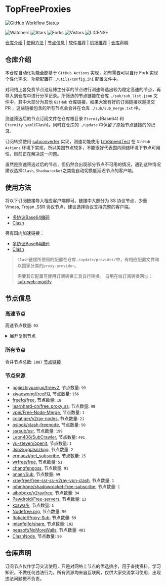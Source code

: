 # TopFreeProxies
[![GitHub Workflow Status](https://github.com/youkai0100/youkai/actions/workflows/get-proxies.yml/badge.svg)](https://github.com/youkai0100/youkai/actions/workflows/get-proxies.yml) 

![Watchers](https://img.shields.io/github/watchers/youkai0100/youkai) ![Stars](https://img.shields.io/github/stars/youkai0100/youkai) ![Forks](https://img.shields.io/github/forks/youkai0100/youkai) ![Vistors](https://visitor-badge.laobi.icu/badge?page_id=youkai0100.youkai) ![LICENSE](https://img.shields.io/badge/license-CC%20BY--SA%204.0-green.svg)

[仓库介绍](https://github.com/youkai0100/youkai#仓库介绍) | [使用方法](https://github.com/youkai0100/youkai#使用方法) | [节点信息](https://github.com/youkai0100/youkai#节点信息) | [软件推荐](https://github.com/youkai0100/youkai#客户端选择) | [机场推荐](https://github.com/youkai0100/youkai#机场推荐) | [仓库声明](https://github.com/youkai0100/youkai#仓库声明)

## 仓库介绍
本仓库自动化功能全部基于 `GitHub Actions` 实现，如有需要可以自行 Fork 实现个性化需求，功能配置在 `./utils/config.ini` 配置文件中。

对网络上各免费节点池及博主分享的节点进行测速筛选出较为稳定高速的节点，再导入到仓库中进行分享记录。所筛选的节点链接在仓库 `./sub/sub_list.json` 文件中，其中大部分为其他 `GitHub` 仓库链接，如果大家有好的订阅链接欢迎提交 PR ，这些链接包含的所有节点会合并在仓库 `./sub/sub_merge.txt` 中。

测速筛选后的节点订阅文件在仓库根目录 `Eterniy`(Base64) 和 `Eternity.yaml`(Clash)。同时在仓库的 `./update` 中保留了原始节点链接的的记录。

订阅转换使用 [subconverter](https://github.com/tindy2013/subconverter) 实现，测速功能使用 [LiteSpeedTest](https://github.com/xxf098/LiteSpeedTest) 在 `GitHub Actions` 环境下实现，所以美国节点较多，不能很好代表国内网络环境下节点可用性，目前正在解决这一问题。

虽然是测速筛选过后的节点，但仍然会出现部分节点不可用的情况，遇到这种情况建议选择`Clash`, `Shadowrocket`之类能自动切换低延迟节点的客户端。

## 使用方法
将以下订阅链接导入相应客户端即可。链接中大部分为 SS 协议节点，少量 Vmess, Trojan ,SSR 协议节点，建议选择协议支持完整的客户端。

- [多协议Base64编码](https://raw.githubusercontent.com/youkai0100/youkai/master/Eternity)
- [Clash](https://raw.githubusercontent.com/youkai0100/youkai/master/Eternity.yaml)

另有国内加速链接：

- [多协议Base64编码](https://fastly.jsdelivr.net/gh/youkai0100/youkai@master/Eternity)
- [Clash](https://fastly.jsdelivr.net/gh/youkai0100/youkai@master/Eternity.yaml)

>`Clash`链接所使用的配置在仓库`./update/provider/`中，有相应配置文件和以国家分类的`proxy-provider`。
>
>需要其它配置可使用订阅转换工具自行转换。
>自用在线订阅转换网址：[sub-web-modify](https://sub.v1.mk/)

## 节点信息
### 高速节点
高速节点数量: `93`
<details>
  <summary>展开复制节点</summary>

    vmess://eyJ2IjoiMiIsInBzIjoi8J+HrfCfh7Ag6aaZ5rivXzA4MDgwOTIiLCJhZGQiOiIxMDMuMTYwLjIwNC4xMTUiLCJwb3J0IjoiMjA4MiIsInR5cGUiOiJub25lIiwiaWQiOiIwYWZiOGIyYy0xNDlhLTQ5YTgtZTkwZi1kNzc4ODRhYzkyMmYiLCJhaWQiOiIwIiwibmV0Ijoid3MiLCJwYXRoIjoiL2JsdWUwMSIsImhvc3QiOiJlY2MudnRjc3MudG9wIiwidGxzIjoiIn0=
    vmess://eyJ2IjoiMiIsInBzIjoi8J+HrfCfh7Ag6aaZ5rivXzA4MDgxMjMiLCJhZGQiOiIxMDMuMTYwLjIwNC4xNTEiLCJwb3J0IjoiMjA4MiIsInR5cGUiOiJub25lIiwiaWQiOiIwYWZiOGIyYy0xNDlhLTQ5YTgtZTkwZi1kNzc4ODRhYzkyMmYiLCJhaWQiOiIwIiwibmV0Ijoid3MiLCJwYXRoIjoiL2JsdWUwMSIsImhvc3QiOiJlY2MudnRjc3MudG9wIiwidGxzIjoiIn0=
    ss://YWVzLTI1Ni1jZmI6YW1hem9uc2tyMDU@43.202.42.149:443#%F0%9F%87%B0%F0%9F%87%B7%201%2C18%7C_KR_%E9%9F%A9%E5%9B%BD%203
    ss://YWVzLTI1Ni1jZmI6YW1hem9uc2tyMDU@43.201.7.243:443#%F0%9F%87%B0%F0%9F%87%B7%201%7C_KR_%E9%9F%A9%E5%9B%BD%202
    vmess://eyJ2IjoiMiIsInBzIjoi8J+HuPCfh6wg5paw5Yqg5Z2hXzA4MDgwMDIiLCJhZGQiOiIxNjguMTM4LjE4MC4yMjkiLCJwb3J0IjoiODAiLCJ0eXBlIjoibm9uZSIsImlkIjoiZTNhMzc5MDktNDg3Yy00NzQ4LThiYTQtOTQ1MjkwMjY3MDE4IiwiYWlkIjoiMCIsIm5ldCI6IndzIiwicGF0aCI6ImUzYTM3OTA5IiwiaG9zdCI6ImRkMi4xODA4LmNmIiwidGxzIjoiIn0=
    vmess://eyJ2IjoiMiIsInBzIjoi8J+HuPCfh6wg5paw5Yqg5Z2hXzA4MDgwMDMiLCJhZGQiOiIxNzguMTI4LjIxNi4xODEiLCJwb3J0IjoiODAiLCJ0eXBlIjoibm9uZSIsImlkIjoiZTNhMzc5MDktNDg3Yy00NzQ4LThiYTQtOTQ1MjkwMjY3MDE4IiwiYWlkIjoiMCIsIm5ldCI6IndzIiwicGF0aCI6ImUzYTM3OTA5IiwiaG9zdCI6ImRkMi4xODA4LmNmIiwidGxzIjoiIn0=
    ss://YWVzLTI1Ni1jZmI6YW1hem9uc2tyMDU@54.255.112.174:443#%F0%9F%87%B8%F0%9F%87%AC%201%2C18%7C_SG_%E6%96%B0%E5%8A%A0%E5%9D%A1%203
    vmess://eyJ2IjoiMiIsInBzIjoi8J+HrfCfh7Ag6aaZ5rivXzA4MDgwNzYiLCJhZGQiOiIxMDMuMTYwLjIwNC4yMDciLCJwb3J0IjoiMjA4MiIsInR5cGUiOiJub25lIiwiaWQiOiIwYWZiOGIyYy0xNDlhLTQ5YTgtZTkwZi1kNzc4ODRhYzkyMmYiLCJhaWQiOiIwIiwibmV0Ijoid3MiLCJwYXRoIjoiL2JsdWUwMSIsImhvc3QiOiJlY2MudnRjc3MudG9wIiwidGxzIjoiIn0=
    vmess://eyJ2IjoiMiIsInBzIjoi8J+HrfCfh7Ag6aaZ5rivXzA4MDgwNzkiLCJhZGQiOiIxMDMuMTYwLjIwNC45MSIsInBvcnQiOiIyMDgyIiwidHlwZSI6Im5vbmUiLCJpZCI6IjBhZmI4YjJjLTE0OWEtNDlhOC1lOTBmLWQ3Nzg4NGFjOTIyZiIsImFpZCI6IjAiLCJuZXQiOiJ3cyIsInBhdGgiOiIvYmx1ZTAxIiwiaG9zdCI6ImVjYy52dGNzcy50b3AiLCJ0bHMiOiIifQ==
    ss://YWVzLTI1Ni1jZmI6cXdlclJFV1FAQA@221.150.109.7:2003#%F0%9F%87%B0%F0%9F%87%B7%201%7C_KR_%E9%9F%A9%E5%9B%BD
    vmess://eyJ2IjoiMiIsInBzIjoi8J+HrfCfh7Ag6aaZ5rivXzA4MDgwNzgiLCJhZGQiOiIxMDMuMTYwLjIwNC4xOTQiLCJwb3J0IjoiMjA4MiIsInR5cGUiOiJub25lIiwiaWQiOiIwYWZiOGIyYy0xNDlhLTQ5YTgtZTkwZi1kNzc4ODRhYzkyMmYiLCJhaWQiOiIwIiwibmV0Ijoid3MiLCJwYXRoIjoiL2JsdWUwMSIsImhvc3QiOiJlY2MudnRjc3MudG9wIiwidGxzIjoiIn0=
    vmess://eyJ2IjoiMiIsInBzIjoi8J+HrfCfh7Ag6aaZ5rivXzA4MDgxMTUiLCJhZGQiOiIxMDMuMTYwLjIwNC44NyIsInBvcnQiOiIyMDgyIiwidHlwZSI6Im5vbmUiLCJpZCI6IjBhZmI4YjJjLTE0OWEtNDlhOC1lOTBmLWQ3Nzg4NGFjOTIyZiIsImFpZCI6IjAiLCJuZXQiOiJ3cyIsInBhdGgiOiIvYmx1ZTAxIiwiaG9zdCI6ImVjYy52dGNzcy50b3AiLCJ0bHMiOiIifQ==
    vmess://eyJ2IjoiMiIsInBzIjoi8J+HuPCfh6wg5paw5Yqg5Z2hXzA4MDgwMTMiLCJhZGQiOiIxNDMuMTk4LjIyMy4zMCIsInBvcnQiOiI4MCIsInR5cGUiOiJub25lIiwiaWQiOiJlM2EzNzkwOS00ODdjLTQ3NDgtOGJhNC05NDUyOTAyNjcwMTgiLCJhaWQiOiIwIiwibmV0Ijoid3MiLCJwYXRoIjoiZTNhMzc5MDkiLCJob3N0IjoiZGQyLjE4MDguY2YiLCJ0bHMiOiIifQ==
    vmess://eyJ2IjoiMiIsInBzIjoi8J+HrfCfh7Ag6aaZ5rivXzA4MDgwODEiLCJhZGQiOiIxMDMuMTYwLjIwNC4xODciLCJwb3J0IjoiMjA4MiIsInR5cGUiOiJub25lIiwiaWQiOiIwYWZiOGIyYy0xNDlhLTQ5YTgtZTkwZi1kNzc4ODRhYzkyMmYiLCJhaWQiOiIwIiwibmV0Ijoid3MiLCJwYXRoIjoiL2JsdWUwMSIsImhvc3QiOiJlY2MudnRjc3MudG9wIiwidGxzIjoiIn0=
    vmess://eyJ2IjoiMiIsInBzIjoi8J+HrfCfh7Ag6aaZ5rivXzA4MDgxMTEiLCJhZGQiOiIxMDMuMTYwLjIwNC4xMjMiLCJwb3J0IjoiMjA4MiIsInR5cGUiOiJub25lIiwiaWQiOiIwYWZiOGIyYy0xNDlhLTQ5YTgtZTkwZi1kNzc4ODRhYzkyMmYiLCJhaWQiOiIwIiwibmV0Ijoid3MiLCJwYXRoIjoiL2JsdWUwMSIsImhvc3QiOiJlY2MudnRjc3MudG9wIiwidGxzIjoiIn0=
    vmess://eyJ2IjoiMiIsInBzIjoi8J+HrfCfh7Ag6aaZ5rivXzA4MDgwODAiLCJhZGQiOiIxMDMuMTYwLjIwNC41NiIsInBvcnQiOiIyMDgyIiwidHlwZSI6Im5vbmUiLCJpZCI6IjBhZmI4YjJjLTE0OWEtNDlhOC1lOTBmLWQ3Nzg4NGFjOTIyZiIsImFpZCI6IjAiLCJuZXQiOiJ3cyIsInBhdGgiOiIvYmx1ZTAxIiwiaG9zdCI6ImVjYy52dGNzcy50b3AiLCJ0bHMiOiIifQ==
    vmess://eyJ2IjoiMiIsInBzIjoi8J+HrfCfh7Ag6aaZ5rivXzA4MDgwODgiLCJhZGQiOiIxMDMuMTYwLjIwNC4xODEiLCJwb3J0IjoiMjA4MiIsInR5cGUiOiJub25lIiwiaWQiOiIwYWZiOGIyYy0xNDlhLTQ5YTgtZTkwZi1kNzc4ODRhYzkyMmYiLCJhaWQiOiIwIiwibmV0Ijoid3MiLCJwYXRoIjoiL2JsdWUwMSIsImhvc3QiOiJlY2MudnRjc3MudG9wIiwidGxzIjoiIn0=
    vmess://eyJ2IjoiMiIsInBzIjoi8J+HrfCfh7Ag6aaZ5rivXzA4MDgxMTkiLCJhZGQiOiIxMDMuMTYwLjIwNC4yNDMiLCJwb3J0IjoiMjA4MiIsInR5cGUiOiJub25lIiwiaWQiOiIwYWZiOGIyYy0xNDlhLTQ5YTgtZTkwZi1kNzc4ODRhYzkyMmYiLCJhaWQiOiIwIiwibmV0Ijoid3MiLCJwYXRoIjoiL2JsdWUwMSIsImhvc3QiOiJlY2MudnRjc3MudG9wIiwidGxzIjoiIn0=
    vmess://eyJ2IjoiMiIsInBzIjoi8J+HrfCfh7Ag6aaZ5rivXzA4MDgxMTAiLCJhZGQiOiIxMDMuMTYwLjIwNC4xMTMiLCJwb3J0IjoiMjA4MiIsInR5cGUiOiJub25lIiwiaWQiOiIwYWZiOGIyYy0xNDlhLTQ5YTgtZTkwZi1kNzc4ODRhYzkyMmYiLCJhaWQiOiIwIiwibmV0Ijoid3MiLCJwYXRoIjoiL2JsdWUwMSIsImhvc3QiOiJlY2MudnRjc3MudG9wIiwidGxzIjoiIn0=
    vmess://eyJ2IjoiMiIsInBzIjoi8J+HrfCfh7Ag6aaZ5rivXzA4MDgxMTYiLCJhZGQiOiIxMDMuMTYwLjIwNC43MCIsInBvcnQiOiIyMDgyIiwidHlwZSI6Im5vbmUiLCJpZCI6IjBhZmI4YjJjLTE0OWEtNDlhOC1lOTBmLWQ3Nzg4NGFjOTIyZiIsImFpZCI6IjAiLCJuZXQiOiJ3cyIsInBhdGgiOiIvYmx1ZTAxIiwiaG9zdCI6ImVjYy52dGNzcy50b3AiLCJ0bHMiOiIifQ==
    vmess://eyJ2IjoiMiIsInBzIjoi8J+HrfCfh7Ag6aaZ5rivXzA4MDgxMTIiLCJhZGQiOiIxMDMuMTYwLjIwNC43IiwicG9ydCI6IjIwODIiLCJ0eXBlIjoibm9uZSIsImlkIjoiMGFmYjhiMmMtMTQ5YS00OWE4LWU5MGYtZDc3ODg0YWM5MjJmIiwiYWlkIjoiMCIsIm5ldCI6IndzIiwicGF0aCI6Ii9ibHVlMDEiLCJob3N0IjoiZWNjLnZ0Y3NzLnRvcCIsInRscyI6IiJ9
    ss://YWVzLTI1Ni1jZmI6cXdlclJFV1FAQA@221.168.44.84:53333#%F0%9F%87%B0%F0%9F%87%B7%2018%7C%F0%9F%87%B0%F0%9F%87%B7%20%E9%9F%A9%E5%9B%BD1%7C%40ripaojiedian
    ss://YWVzLTI1Ni1jZmI6YW1hem9uc2tyMDU@43.200.6.21:443#%F0%9F%87%B0%F0%9F%87%B7%20_KR_%E9%9F%A9%E5%9B%BD%205
    vmess://eyJ2IjoiMiIsInBzIjoi8J+HuPCfh6wgX1NHX+aWsOWKoOWdoV81QDM3IiwiYWRkIjoiMjcuMTI0LjQ3LjY0IiwicG9ydCI6IjUwMDAyIiwidHlwZSI6Im5vbmUiLCJpZCI6IjQxODA0OGFmLWEyOTMtNGI5OS05YjBjLTk4Y2EzNTgwZGQyNCIsImFpZCI6IjY0IiwibmV0IjoidGNwIiwicGF0aCI6Ii9ibHVlMDEiLCJob3N0IjoiZWNjLnZ0Y3NzLnRvcCIsInRscyI6IiJ9
    vmess://eyJ2IjoiMiIsInBzIjoi8J+HrfCfh7Ag6aaZ5rivXzA4MDgxMTciLCJhZGQiOiIxMDMuMTYwLjIwNC4yNDYiLCJwb3J0IjoiMjA4MiIsInR5cGUiOiJub25lIiwiaWQiOiIwYWZiOGIyYy0xNDlhLTQ5YTgtZTkwZi1kNzc4ODRhYzkyMmYiLCJhaWQiOiIwIiwibmV0Ijoid3MiLCJwYXRoIjoiL2JsdWUwMSIsImhvc3QiOiJlY2MudnRjc3MudG9wIiwidGxzIjoiIn0=
    ssr://MTUwLjEwNy40Ni4yMTo4MDgzOm9yaWdpbjphZXMtMjU2LWNmYjp0bHMxLjJfdGlja2V0X2F1dGg6YVVaeGJucFRjMk5PLz9ncm91cD1VMU5TVUhKdmRtbGtaWEkmcmVtYXJrcz04Si1IcmZDZmg3QWdTRXNnTlRZZzRvYVNJSFJuUUc1cFkyVjJjRzR4TWpNJm9iZnNwYXJhbT1ZMnh2ZFdSbWNtOXVkQzV1WlhRJnByb3RvcGFyYW09
    ss://YWVzLTI1Ni1jZmI6YW1hem9uc2tyMDU@54.254.129.246:443#%F0%9F%87%B8%F0%9F%87%AC%20_SG_%E6%96%B0%E5%8A%A0%E5%9D%A1%203
    vmess://eyJ2IjoiMiIsInBzIjoi8J+HuPCfh6wg5paw5Yqg5Z2hXzA4MDgwMzYiLCJhZGQiOiIxMzguMi4xMDYuNzciLCJwb3J0IjoiODAiLCJ0eXBlIjoibm9uZSIsImlkIjoiZTNhMzc5MDktNDg3Yy00NzQ4LThiYTQtOTQ1MjkwMjY3MDE4IiwiYWlkIjoiMCIsIm5ldCI6IndzIiwicGF0aCI6ImUzYTM3OTA5IiwiaG9zdCI6ImRkMi4xODA4LmNmIiwidGxzIjoiIn0=
    vmess://eyJ2IjoiMiIsInBzIjoi8J+HqPCfh7MgX1RXX+WPsOa5viIsImFkZCI6InR3MS5raWRjYy54eXoiLCJwb3J0IjoiODQ0MyIsInR5cGUiOiJub25lIiwiaWQiOiJhODk3NGJlYy01MjZkLTRiNGUtYTQ2Zi1mMGQ2NjI2Y2E1NzYiLCJhaWQiOiIwIiwibmV0Ijoid3MiLCJwYXRoIjoiLyIsImhvc3QiOiJ0dzEua2lkY2MueHl6IiwidGxzIjoiIn0=
    vmess://eyJ2IjoiMiIsInBzIjoi8J+HuPCfh6wg5paw5Yqg5Z2hXzA4MDgwMTkiLCJhZGQiOiIxMjkuMTUwLjU3LjE1MyIsInBvcnQiOiI4MCIsInR5cGUiOiJub25lIiwiaWQiOiJlM2EzNzkwOS00ODdjLTQ3NDgtOGJhNC05NDUyOTAyNjcwMTgiLCJhaWQiOiIwIiwibmV0Ijoid3MiLCJwYXRoIjoiZTNhMzc5MDkiLCJob3N0IjoiZGQyLjE4MDguY2YiLCJ0bHMiOiIifQ==
    ss://Y2hhY2hhMjAtaWV0Zi1wb2x5MTMwNTpmNGVmNzU3YS0zZDBjLTQxMjYtYjQwOS03Njc1ZjdkYThhNmM@zf.678889.xyz:44011#%F0%9F%87%AF%F0%9F%87%B5%20Relay%20%F0%9F%87%AF%F0%9F%87%B5%20Japan%2018%20TG%40SSRSUB
    ss://YWVzLTEyOC1nY206NjY1MmE1MTctMzZkYS00ZGI0LTk2MDctMzI2YzJkYjlhYTcw@piniasg01.abbblog.xyz:37908#%F0%9F%87%B8%F0%9F%87%AC%20Relay%20%F0%9F%87%B8%F0%9F%87%AC%20Singapore%2001%20TG%40SSRSUB
    ss://YWVzLTEyOC1nY206YzE3YTEwMGMtYzgxNi00N2E5LTljYzYtYWIwNmFhY2MxMWI3@sg2.linghun3.xyz:40009#%F0%9F%87%B8%F0%9F%87%AC%20Relay%20%F0%9F%87%B8%F0%9F%87%AC%20Singapore%28ChatGPT%29%2019%20TG%40SSRSUB
    trojan://c39d5e05-3d06-317e-b5ca-e2f71b661570@azhj.xifasd.top:20767?allowInsecure=0&sni=ssl.ssl12.xyz#%F0%9F%87%A8%F0%9F%87%B3%20Relay%20%F0%9F%87%B9%F0%9F%87%BC%20Taiwan%28ChatGPT%29%2002%20TG%40SSRSUB
    trojan://bd1f1b56-631b-308e-9f48-ec4a1d97aeaf@gg.xn--gmqa02ag57d.com:36821?allowInsecure=0&sni=z262.hongkongnode.top#%F0%9F%87%A8%F0%9F%87%B3%20Relay%20%F0%9F%87%B9%F0%9F%87%BC%20Taiwan%28ChatGPT%29%2023%20TG%40SSRSUB
    trojan://2dbe179f-47b2-46e9-bf58-bd7f68c491a3@a006.zhuan99.men:10006?allowInsecure=0&sni=zhu.99ton.men#%F0%9F%87%A8%F0%9F%87%B3%20Relay%20%F0%9F%87%B9%F0%9F%87%BC%20Taiwan%28ChatGPT%29%2024%20TG%40SSRSUB
    trojan://6d9d7c53-3dcd-43bf-b60c-cac077817077@805tw.ljydw.top:443?allowInsecure=0&sni=805tw.ljydw.top#%F0%9F%87%A8%F0%9F%87%B3%20Taiwan%28ChatGPT%29%2009%20TG%40SSRSUB
    trojan://6d9d7c53-3dcd-43bf-b60c-cac077817077@0309tw.ljydw.top:443?allowInsecure=0&sni=0309tw.ljydw.top#%F0%9F%87%A8%F0%9F%87%B3%20Taiwan%28ChatGPT%29%2010%20TG%40SSRSUB
    trojan://6d9d7c53-3dcd-43bf-b60c-cac077817077@419tw.ljydw.top:443?allowInsecure=0&sni=419tw.ljydw.top#%F0%9F%87%A8%F0%9F%87%B3%20Taiwan%28ChatGPT%29%2022%20TG%40SSRSUB
    trojan://6d9d7c53-3dcd-43bf-b60c-cac077817077@625tw.ljydw.top:80?allowInsecure=0&sni=625tw.ljydw.top#%F0%9F%87%A8%F0%9F%87%B3%20Taiwan%28ChatGPT%29%2029%20TG%40SSRSUB
    trojan://a21e5380-7711-4c6d-af44-e6210e5436af@hk19.microsoftjs.top:443?allowInsecure=0#%F0%9F%87%AD%F0%9F%87%B0%20Hong%20Kong%2001%20TG%40SSRSUB
    trojan://be8b8f45-a290-4405-8699-ffeb07f3ee24@16.162.44.241:443?allowInsecure=0&sni=16-163-218-240.nhost.00cdn.com#%F0%9F%87%AD%F0%9F%87%B0%20Hong%20Kong%2005%20TG%40SSRSUB
    trojan://2dbe179f-47b2-46e9-bf58-bd7f68c491a3@a017.zhuan99.men:10017?allowInsecure=0&sni=zhu.99ton.men#%F0%9F%87%AD%F0%9F%87%B0%20Relay%20%F0%9F%87%AD%F0%9F%87%B0%20Hong%20Kong%2029%20TG%40SSRSUB
    trojan://2dbe179f-47b2-46e9-bf58-bd7f68c491a3@a001.zhuan99.men:10001?allowInsecure=0&sni=zhu.99ton.men#%F0%9F%87%AD%F0%9F%87%B0%20Relay%20%F0%9F%87%AD%F0%9F%87%B0%20Hong%20Kong%2032%20TG%40SSRSUB
    vmess://eyJ2IjoiMiIsInBzIjoi8J+HuvCfh7ggX1VTX+e+juWbvV8zIiwiYWRkIjoiY2xvdWRjb25lYmJiLmdvcmdvcmNoaWNrZW4ub25lIiwicG9ydCI6Ijg0NDMiLCJ0eXBlIjoibm9uZSIsImlkIjoiYWEwYzQ3NDQtOTU2OC00YmVlLWEwOGItNzM2NjhhOWIyYTQyIiwiYWlkIjoiMCIsIm5ldCI6IndzIiwicGF0aCI6Ii9jbG91ZGNvbmViYmIiLCJob3N0IjoiY2xvdWRjb25lYmJiLmdvcmdvcmNoaWNrZW4ub25lIiwidGxzIjoidGxzIn0=
    vmess://eyJ2IjoiMiIsInBzIjoi8J+HuvCfh7gg576O5Zu9XzA4MDgwODciLCJhZGQiOiI2NC4zMi4yMC45NyIsInBvcnQiOiI0MDAzOSIsInR5cGUiOiJub25lIiwiaWQiOiJjMWJhZDlhNi0xNDgyLTQ5NDEtYTBjNC1lODVmM2NiYmNiNWEiLCJhaWQiOiI2NCIsIm5ldCI6InRjcCIsInBhdGgiOiIvY2xvdWRjb25lYmJiIiwiaG9zdCI6ImNsb3VkY29uZWJiYi5nb3Jnb3JjaGlja2VuLm9uZSIsInRscyI6IiJ9
    vmess://eyJ2IjoiMiIsInBzIjoi8J+HqPCfh6Yg5Yqg5ou/5aSnXzA4MDgwMDUiLCJhZGQiOiIyMy4yNi4yMzkuMTYzIiwicG9ydCI6IjE4NDIwIiwidHlwZSI6Im5vbmUiLCJpZCI6IjY1NTc4YzA5LWYyM2UtNDljYy1hYmVlLTRhZDJhMTg1MGY5YSIsImFpZCI6IjAiLCJuZXQiOiJ3cyIsInBhdGgiOiIvIiwiaG9zdCI6IiIsInRscyI6IiJ9
    vmess://eyJ2IjoiMiIsInBzIjoi8J+HuvCfh7gg576O5Zu9XzA4MDg1MTkiLCJhZGQiOiIxMDQuMjQuMTQ5LjEwMSIsInBvcnQiOiIyMDgyIiwidHlwZSI6Im5vbmUiLCJpZCI6IjBhZmI4YjJjLTE0OWEtNDlhOC1lOTBmLWQ3Nzg4NGFjOTIyZiIsImFpZCI6IjAiLCJuZXQiOiJ3cyIsInBhdGgiOiIvYmx1ZTAxIiwiaG9zdCI6ImVjYy52dGNzcy50b3AiLCJ0bHMiOiIifQ==
    vmess://eyJ2IjoiMiIsInBzIjoi8J+HuvCfh7gg576O5Zu9XzA4MDg1MzAiLCJhZGQiOiIxMDQuMjUuMjM5LjEwMiIsInBvcnQiOiIyMDgyIiwidHlwZSI6Im5vbmUiLCJpZCI6IjBhZmI4YjJjLTE0OWEtNDlhOC1lOTBmLWQ3Nzg4NGFjOTIyZiIsImFpZCI6IjAiLCJuZXQiOiJ3cyIsInBhdGgiOiIvYmx1ZTAxIiwiaG9zdCI6ImVjYy52dGNzcy50b3AiLCJ0bHMiOiIifQ==
    vmess://eyJ2IjoiMiIsInBzIjoi8J+HuvCfh7gg576O5Zu9XzA4MDg1MzEiLCJhZGQiOiIxMDQuMjQuNi4xMjciLCJwb3J0IjoiMjA4MiIsInR5cGUiOiJub25lIiwiaWQiOiIwYWZiOGIyYy0xNDlhLTQ5YTgtZTkwZi1kNzc4ODRhYzkyMmYiLCJhaWQiOiIwIiwibmV0Ijoid3MiLCJwYXRoIjoiL2JsdWUwMSIsImhvc3QiOiJlY2MudnRjc3MudG9wIiwidGxzIjoiIn0=
    vmess://eyJ2IjoiMiIsInBzIjoi8J+HqPCfh6Yg5Yqg5ou/5aSnXzA4MDgwMDIiLCJhZGQiOiJkb25ndGFpd2FuZzMuY29tIiwicG9ydCI6IjQ0MyIsInR5cGUiOiJub25lIiwiaWQiOiI2ZGVkZGI3Zi1lNTU3LTQyZGItYmZhMC1jZjQwYjM2YjI3ZTIiLCJhaWQiOiIwIiwibmV0Ijoid3MiLCJwYXRoIjoiL2Rvbmd0YWl3YW5nLmNvbSIsImhvc3QiOiJkLmZyZWVoMS54eXoiLCJ0bHMiOiJ0bHMifQ==
    vmess://eyJ2IjoiMiIsInBzIjoi8J+HuvCfh7gg576O5Zu9IDA5IiwiYWRkIjoiZG9uZ3RhaXdhbmczLmNvbSIsInBvcnQiOiI0NDMiLCJ0eXBlIjoibm9uZSIsImlkIjoiNmRlZGRiN2YtZTU1Ny00MmRiLWJmYTAtY2Y0MGIzNmIyN2UyIiwiYWlkIjoiMCIsIm5ldCI6IndzIiwicGF0aCI6Ii9kb25ndGFpd2FuZy5jb20iLCJob3N0IjoiZC5mcmVlaDEueHl6IiwidGxzIjoidGxzIn0=
    vmess://eyJ2IjoiMiIsInBzIjoi8J+HuvCfh7ggMTEsMTIsMTMsMTZ8576O5Zu9Q2xvdWRGbGFyZeWFrOWPuENETuiKgueCuShzaG9waWZ5KSAxLi4uIiwiYWRkIjoiZG9uZ3RhaXdhbmcyLmNvbSIsInBvcnQiOiI0NDMiLCJ0eXBlIjoibm9uZSIsImlkIjoiMjVhOWYzYjktMWU2ZC00MGJkLTk2OGItZTA4MThjMWIxOTZmIiwiYWlkIjoiMCIsIm5ldCI6IndzIiwicGF0aCI6Ii9kb25ndGFpd2FuZy5jb20iLCJob3N0IjoiMi5mcmVlazEueHl6IiwidGxzIjoidGxzIn0=
    vmess://eyJ2IjoiMiIsInBzIjoi8J+HuvCfh7gg576O5Zu9Q2xvdWRGbGFyZeWFrOWPuENETuiKgueCuSA4IiwiYWRkIjoibnMxLnYyLXZpcC5mdW4iLCJwb3J0IjoiODg4MCIsInR5cGUiOiJub25lIiwiaWQiOiI2MTdjOWJjNC00MTE2LTQxYzYtOTllMC1hY2U0OWEzOGZjZGIiLCJhaWQiOiIwIiwibmV0Ijoid3MiLCJwYXRoIjoiL0pudjhWaVpPVVZnaWpqT2gwcDV1R2pIblhJaVkiLCJob3N0IjoiZnI3LnRlaG1lMTAwLmZ1biIsInRscyI6IiJ9
    vmess://eyJ2IjoiMiIsInBzIjoi8J+HuvCfh7ggX1VTX+e+juWbvS0+8J+Hq/Cfh7dfRlJf5rOV5Zu9IDciLCJhZGQiOiJuczEudjItdmlwLmZ1biIsInBvcnQiOiI4ODgwIiwidHlwZSI6Im5vbmUiLCJpZCI6IjYxN2M5YmM0LTQxMTYtNDFjNi05OWUwLWFjZTQ5YTM4ZmNkYiIsImFpZCI6IjAiLCJuZXQiOiJ3cyIsInBhdGgiOiIvSm52OFZpWk9VVmdpampPaDBwNXVHakhuWElpWSIsImhvc3QiOiJmcjcudGVobWUxMDAuZnVuIiwidGxzIjoiIn0=
    vmess://eyJ2IjoiMiIsInBzIjoi8J+HuvCfh7gg576O5Zu9XzA4MDgwNjgiLCJhZGQiOiJ1czQ3LmVuY3J5cHRlZC5teS5pZCIsInBvcnQiOiI4MCIsInR5cGUiOiJub25lIiwiaWQiOiI0YmY5YjdlMC04NWQxLTRhNTktOWEyOS1lNjYxOWRjZDdjNTAiLCJhaWQiOiIwIiwibmV0Ijoid3MiLCJwYXRoIjoiL3BTQVh4RDhJYjdGWmxvcVVNRyIsImhvc3QiOiJ1czQ3LmVuY3J5cHRlZC5teS5pZCIsInRscyI6IiJ9
    vmess://eyJ2IjoiMiIsInBzIjoi8J+HuvCfh7ggZ2l0aHViLmNvbS9mcmVlZnEgLSDnvo7lm71DbG91ZEZsYXJl6IqC54K5IDUiLCJhZGQiOiJjZnlkLnN0YXJzZWEudmlwIiwicG9ydCI6IjQ0MyIsInR5cGUiOiJub25lIiwiaWQiOiIzMjM4MTUxYS1mNjM0LTRkY2ItYmU4NC03ZmMwOTZlMzY3NGEiLCJhaWQiOiIwIiwibmV0Ijoid3MiLCJwYXRoIjoiLyIsImhvc3QiOiJkYWxsYXMuc3RhcnNlYS52aXAiLCJ0bHMiOiJ0bHMifQ==
    vmess://eyJ2IjoiMiIsInBzIjoi8J+HuvCfh7gg576O5Zu9XzA4MDg0MjIiLCJhZGQiOiI0Ny44OC4xMDQuMTg2IiwicG9ydCI6IjgwIiwidHlwZSI6Im5vbmUiLCJpZCI6ImU5ZGM1NDY2LTM3NjgtNGQ0NS04ZmQwLWYxMTgxMTM5YmI0ZSIsImFpZCI6IjAiLCJuZXQiOiJ3cyIsInBhdGgiOiIvNERKSVA1OEpGNkpUcTRISUcweXIiLCJob3N0IjoiIiwidGxzIjoiIn0=
    vmess://eyJ2IjoiMiIsInBzIjoi8J+HuvCfh7ggMCwxMSwxMSwxMiwxMywxNiwyM3zwn4e68J+HuCBfVVNf576O5Zu9LT7wn4er8J+Ht19GUl/ms5Xlm70iLCJhZGQiOiJuczEudjItdmlwLmZ1biIsInBvcnQiOiI4ODgwIiwidHlwZSI6Im5vbmUiLCJpZCI6IjYxN2M5YmM0LTQxMTYtNDFjNi05OWUwLWFjZTQ5YTM4ZmNkYiIsImFpZCI6IjAiLCJuZXQiOiJ3cyIsInBhdGgiOiIvSm52OFZpWk9VVmdpampPaDBwNXVHakhuWElpWSIsImhvc3QiOiJmcjcudGVobWUxMDAuZnVuIiwidGxzIjoiIn0=
    vmess://eyJ2IjoiMiIsInBzIjoi8J+HuvCfh7gg576O5Zu9XzA4MDgxNzMiLCJhZGQiOiIxNTQuOS4yMzQuMTYiLCJwb3J0IjoiNTg2NzMiLCJ0eXBlIjoibm9uZSIsImlkIjoiYmVhNGRhOTQtODFiNi00NGYzLWVhZGItYTMyN2JlMWE0OTFlIiwiYWlkIjoiMCIsIm5ldCI6InRjcCIsInBhdGgiOiIvSm52OFZpWk9VVmdpampPaDBwNXVHakhuWElpWSIsImhvc3QiOiJmcjcudGVobWUxMDAuZnVuIiwidGxzIjoiIn0=
    vmess://eyJ2IjoiMiIsInBzIjoi8J+HuvCfh7gg576O5Zu9XzA4MDg0MzQiLCJhZGQiOiJ1czQ1LmVuY3J5cHRlZC5teS5pZCIsInBvcnQiOiI4MCIsInR5cGUiOiJub25lIiwiaWQiOiJhYWI2ZDE5Mi0wMGRjLTQyODQtYmVkYS1iYzQ0YmM2NTc1OGMiLCJhaWQiOiIwIiwibmV0Ijoid3MiLCJwYXRoIjoiL3RHNXZjczE3d0dnVGZmIiwiaG9zdCI6InVzNDUuZW5jcnlwdGVkLm15LmlkIiwidGxzIjoiIn0=
    vmess://eyJ2IjoiMiIsInBzIjoi8J+HuvCfh7gg576O5Zu9XzA4MDg0MzkiLCJhZGQiOiJ1czUyLmVuY3J5cHRlZC5teS5pZCIsInBvcnQiOiI4MCIsInR5cGUiOiJub25lIiwiaWQiOiJjNzc4ZmM4ZC1jZTJmLTRjZDMtYTk0OS0xYjk5MDkxYzQxZGEiLCJhaWQiOiIwIiwibmV0Ijoid3MiLCJwYXRoIjoiL09GZ2xiY1dROFAzZEpVQTd5ZiIsImhvc3QiOiJ1czUyLmVuY3J5cHRlZC5teS5pZCIsInRscyI6IiJ9
    vmess://eyJ2IjoiMiIsInBzIjoi8J+HuvCfh7gg576O5Zu9XzA4MDg0NTgiLCJhZGQiOiJ1czUzLmVuY3J5cHRlZC5teS5pZCIsInBvcnQiOiI4MCIsInR5cGUiOiJub25lIiwiaWQiOiIyMDNiMmFiMi00OTk0LTQxOTMtODE5My02NjMxYTU3NWVkYjAiLCJhaWQiOiIwIiwibmV0Ijoid3MiLCJwYXRoIjoiL0dTb1RsOVpvWUc1VjJSMGs0dFVUR0k4ayIsImhvc3QiOiJ1czUzLmVuY3J5cHRlZC5teS5pZCIsInRscyI6IiJ9
    vmess://eyJ2IjoiMiIsInBzIjoi8J+HuvCfh7gg576O5Zu9XzA4MDg0NTYiLCJhZGQiOiJ1czU0LmVuY3J5cHRlZC5teS5pZCIsInBvcnQiOiI4MCIsInR5cGUiOiJub25lIiwiaWQiOiJmMzQ2NDY0Mi1mMTEzLTQ1NzUtYWEzMy1mNjhhZWY1NmI1YzAiLCJhaWQiOiIwIiwibmV0Ijoid3MiLCJwYXRoIjoiL21lUEdYVzZTRlpadzJReUFxYVlLIiwiaG9zdCI6InVzNTQuZW5jcnlwdGVkLm15LmlkIiwidGxzIjoiIn0=
    vmess://eyJ2IjoiMiIsInBzIjoi8J+HuvCfh7gg576O5Zu9XzA4MDg0NjAiLCJhZGQiOiJ1czQ4LmVuY3J5cHRlZC5teS5pZCIsInBvcnQiOiI4MCIsInR5cGUiOiJub25lIiwiaWQiOiI4MmY1ODM5Ny00ODBlLTQ5NzUtYjNlYy1mZWE5MDRkYzU5MTIiLCJhaWQiOiIwIiwibmV0Ijoid3MiLCJwYXRoIjoiL08wZW1mZTBwQmZZb3ZwejU1MjZyaHEiLCJob3N0IjoidXM0OC5lbmNyeXB0ZWQubXkuaWQiLCJ0bHMiOiIifQ==
    vmess://eyJ2IjoiMiIsInBzIjoi8J+HuvCfh7ggZ2l0aHViLmNvbS9mcmVlZnEgLSDnvo7lm71DbG91ZEZsYXJl6IqC54K5IDEwIiwiYWRkIjoiaXAuc2FpbnRpbmsuZXUub3JnIiwicG9ydCI6IjQ0MyIsInR5cGUiOiJub25lIiwiaWQiOiJkNGI2ZjQ4Zi03NDc0LTQ0ZGMtOTQ5Mi04ZmEzZjYzZGI4ODciLCJhaWQiOiIwIiwibmV0Ijoid3MiLCJwYXRoIjoicm8yLnYycmF5c2Vydi5jb20vdm1lc3MiLCJob3N0IjoiNC5zYWludGluay5ldS5vcmciLCJ0bHMiOiJ0bHMifQ==
    vmess://eyJ2IjoiMiIsInBzIjoi8J+HuvCfh7gg576O5Zu9XzA4MDg0NTkiLCJhZGQiOiJ1czU1LmVuY3J5cHRlZC5teS5pZCIsInBvcnQiOiI4MCIsInR5cGUiOiJub25lIiwiaWQiOiIwZGNlOGI3ZS00MTg5LTQyN2ItOTViNy05M2ZjNTVkMjUxMTUiLCJhaWQiOiIwIiwibmV0Ijoid3MiLCJwYXRoIjoiL1B4Y1lsRElIdHYzR3RzQmZobTFBYWF5SVYiLCJob3N0IjoidXM1NS5lbmNyeXB0ZWQubXkuaWQiLCJ0bHMiOiIifQ==
    vmess://eyJ2IjoiMiIsInBzIjoi8J+HuvCfh7gg576O5Zu9XzA4MDg0MjciLCJhZGQiOiI0Ny44OC44OS4xMDYiLCJwb3J0IjoiODAiLCJ0eXBlIjoibm9uZSIsImlkIjoiODZmOGYyNWQtOWQyNi00MWE2LWE3NWItZTBlZjk5MmNjNzRhIiwiYWlkIjoiMCIsIm5ldCI6IndzIiwicGF0aCI6Ii9yeHJzT1VtTmJ1VEpDazRpekZFSFdyYjlxbSIsImhvc3QiOiIiLCJ0bHMiOiIifQ==
    vmess://eyJ2IjoiMiIsInBzIjoiUmVsYXlfIHwyNy40ME1iIiwiYWRkIjoiNjQuMzIuMjQuMjExIiwicG9ydCI6IjQ4NjU5IiwidHlwZSI6Im5vbmUiLCJpZCI6ImNmZjlkODYwLTczMzAtNGVlMS1iMDcyLTcxNDJkZGYxNTcxZCIsImFpZCI6IjY0IiwibmV0IjoidGNwIiwicGF0aCI6Ii9yeHJzT1VtTmJ1VEpDazRpekZFSFdyYjlxbSIsImhvc3QiOiIiLCJ0bHMiOiIifQ==
    vmess://eyJ2IjoiMiIsInBzIjoi8J+HqPCfh7Mg5Lit5Zu9XzA4MDgxMDMiLCJhZGQiOiIxMDMuMTg0LjQ1LjIzMiIsInBvcnQiOiIyMDgyIiwidHlwZSI6Im5vbmUiLCJpZCI6IjBhZmI4YjJjLTE0OWEtNDlhOC1lOTBmLWQ3Nzg4NGFjOTIyZiIsImFpZCI6IjAiLCJuZXQiOiJ3cyIsInBhdGgiOiIvYmx1ZTAxIiwiaG9zdCI6ImVjYy52dGNzcy50b3AiLCJ0bHMiOiIifQ==
    vmess://eyJ2IjoiMiIsInBzIjoi5pyq55+lXzA4MDgxOTQiLCJhZGQiOiIxOTAuOTMuMjQ2LjYyIiwicG9ydCI6IjIwODIiLCJ0eXBlIjoibm9uZSIsImlkIjoiMGFmYjhiMmMtMTQ5YS00OWE4LWU5MGYtZDc3ODg0YWM5MjJmIiwiYWlkIjoiMCIsIm5ldCI6IndzIiwicGF0aCI6Ii9ibHVlMDEiLCJob3N0IjoiZWNjLnZ0Y3NzLnRvcCIsInRscyI6IiJ9
    vmess://eyJ2IjoiMiIsInBzIjoi8J+HqPCfh7Mg5Lit5Zu9XzA4MDgxOTAiLCJhZGQiOiIxMDMuMTg0LjQ1LjQyIiwicG9ydCI6IjQ0MyIsInR5cGUiOiJub25lIiwiaWQiOiJkZDQxYjVjYi1iNzJlLTRhOGMtYzc1YS0zZWNjOTI4ZDZlYjMiLCJhaWQiOiIwIiwibmV0Ijoid3MiLCJwYXRoIjoiL2JsdWU4IiwiaG9zdCI6ImVjYy52dGNzcy50b3AiLCJ0bHMiOiJ0bHMifQ==
    vmess://eyJ2IjoiMiIsInBzIjoi5pyq55+lXzA4MDgxOTAiLCJhZGQiOiIxMDQuMTYuMTY4LjIzNSIsInBvcnQiOiIyMDgyIiwidHlwZSI6Im5vbmUiLCJpZCI6IjBhZmI4YjJjLTE0OWEtNDlhOC1lOTBmLWQ3Nzg4NGFjOTIyZiIsImFpZCI6IjAiLCJuZXQiOiJ3cyIsInBhdGgiOiIvYmx1ZTAxIiwiaG9zdCI6ImVjYy52dGNzcy50b3AiLCJ0bHMiOiIifQ==
    ssr://ZnItYW0xLTUuZXFzdW5zaGluZS5jb206ODE4MTpvcmlnaW46YWVzLTI1Ni1jZmI6dGxzMS4yX3RpY2tldF9hdXRoOlVtTm1WbU5FZW5wQy8_Z3JvdXA9VTFOU1VISnZkbWxrWlhJJnJlbWFya3M9UmxKZmMzQmxaV1J1YjJSbFh6QXdKUSZvYmZzcGFyYW09JnByb3RvcGFyYW09VG05dUpTWHZ2NzBsSmUtX3ZSOA
    vmess://eyJ2IjoiMiIsInBzIjoi5pyq55+lXzA4MDgxOTMiLCJhZGQiOiIxOTguNDEuMTkyLjUzIiwicG9ydCI6IjIwODIiLCJ0eXBlIjoibm9uZSIsImlkIjoiMGFmYjhiMmMtMTQ5YS00OWE4LWU5MGYtZDc3ODg0YWM5MjJmIiwiYWlkIjoiMCIsIm5ldCI6IndzIiwicGF0aCI6Ii9ibHVlMDEiLCJob3N0IjoiZWNjLnZ0Y3NzLnRvcCIsInRscyI6IiJ9
    vmess://eyJ2IjoiMiIsInBzIjoi8J+HqPCfh7Mg5Lit5Zu9XzA4MDgxMjciLCJhZGQiOiIxMDMuMTg0LjQ0LjE0NCIsInBvcnQiOiIyMDgyIiwidHlwZSI6Im5vbmUiLCJpZCI6IjBhZmI4YjJjLTE0OWEtNDlhOC1lOTBmLWQ3Nzg4NGFjOTIyZiIsImFpZCI6IjAiLCJuZXQiOiJ3cyIsInBhdGgiOiIvYmx1ZTAxIiwiaG9zdCI6ImVjYy52dGNzcy50b3AiLCJ0bHMiOiIifQ==
    vmess://eyJ2IjoiMiIsInBzIjoiQFByb3h5Q29tMTAgMiIsImFkZCI6IjEwNC4zMS4xNi42NSIsInBvcnQiOiI0NDMiLCJ0eXBlIjoibm9uZSIsImlkIjoiYzEzMjc3Y2UtY2RhNi00ZDAxLWNlZGMtMWUzNjA1YTBlYjcyIiwiYWlkIjoiMCIsIm5ldCI6IndzIiwicGF0aCI6Ii8xMjc5Nj9lZD0yMDQ4IiwiaG9zdCI6ImFtc3RkLmRpZ2lyZXMuc2hvcCIsInRscyI6InRscyJ9
    vmess://eyJ2IjoiMiIsInBzIjoi8J+HqPCfh7Mg5Lit5Zu9XzA4MDgxMzMiLCJhZGQiOiIxMDMuMTg0LjQ0LjIyNCIsInBvcnQiOiIyMDgyIiwidHlwZSI6Im5vbmUiLCJpZCI6IjBhZmI4YjJjLTE0OWEtNDlhOC1lOTBmLWQ3Nzg4NGFjOTIyZiIsImFpZCI6IjAiLCJuZXQiOiJ3cyIsInBhdGgiOiIvYmx1ZTAxIiwiaG9zdCI6ImVjYy52dGNzcy50b3AiLCJ0bHMiOiIifQ==
    vmess://eyJ2IjoiMiIsInBzIjoi8J+HqPCfh7Mg5Lit5Zu9XzA4MDgxNTgiLCJhZGQiOiIxMDMuMTg0LjQ0LjEyOCIsInBvcnQiOiI0NDMiLCJ0eXBlIjoibm9uZSIsImlkIjoiZGQ0MWI1Y2ItYjcyZS00YThjLWM3NWEtM2VjYzkyOGQ2ZWIzIiwiYWlkIjoiMCIsIm5ldCI6IndzIiwicGF0aCI6Ii9ibHVlOCIsImhvc3QiOiJlY2MudnRjc3MudG9wIiwidGxzIjoidGxzIn0=
    vmess://eyJ2IjoiMiIsInBzIjoi8J+HqPCfh7Mg5Lit5Zu9XzA4MDgxNjkiLCJhZGQiOiIxMDMuMTg0LjQ0LjE2NyIsInBvcnQiOiIyMDgyIiwidHlwZSI6Im5vbmUiLCJpZCI6IjBhZmI4YjJjLTE0OWEtNDlhOC1lOTBmLWQ3Nzg4NGFjOTIyZiIsImFpZCI6IjAiLCJuZXQiOiJ3cyIsInBhdGgiOiIvYmx1ZTAxIiwiaG9zdCI6ImVjYy52dGNzcy50b3AiLCJ0bHMiOiIifQ==
    vmess://eyJ2IjoiMiIsInBzIjoi8J+HqPCfh7Mg5Lit5Zu9XzA4MDgxNzAiLCJhZGQiOiIxMDMuMTg0LjQ0LjIwMSIsInBvcnQiOiIyMDgyIiwidHlwZSI6Im5vbmUiLCJpZCI6IjBhZmI4YjJjLTE0OWEtNDlhOC1lOTBmLWQ3Nzg4NGFjOTIyZiIsImFpZCI6IjAiLCJuZXQiOiJ3cyIsInBhdGgiOiIvYmx1ZTAxIiwiaG9zdCI6ImVjYy52dGNzcy50b3AiLCJ0bHMiOiIifQ==
    vmess://eyJ2IjoiMiIsInBzIjoi8J+HqPCfh7Mg5Lit5Zu9XzA4MDgxNDQiLCJhZGQiOiIxMDMuMTg0LjQ0LjkxIiwicG9ydCI6IjQ0MyIsInR5cGUiOiJub25lIiwiaWQiOiJkZDQxYjVjYi1iNzJlLTRhOGMtYzc1YS0zZWNjOTI4ZDZlYjMiLCJhaWQiOiIwIiwibmV0Ijoid3MiLCJwYXRoIjoiL2JsdWU4IiwiaG9zdCI6ImVjYy52dGNzcy50b3AiLCJ0bHMiOiJ0bHMifQ==
    vmess://eyJ2IjoiMiIsInBzIjoi8J+HqPCfh7Mg5Lit5Zu9XzA4MDgxMzEiLCJhZGQiOiIxMDMuMTg0LjQ0LjE0OCIsInBvcnQiOiI0NDMiLCJ0eXBlIjoibm9uZSIsImlkIjoiZGQ0MWI1Y2ItYjcyZS00YThjLWM3NWEtM2VjYzkyOGQ2ZWIzIiwiYWlkIjoiMCIsIm5ldCI6IndzIiwicGF0aCI6Ii9ibHVlOCIsImhvc3QiOiJlY2MudnRjc3MudG9wIiwidGxzIjoidGxzIn0=
    vmess://eyJ2IjoiMiIsInBzIjoi8J+HqPCfh7Mg5Lit5Zu9XzA4MDgxMzAiLCJhZGQiOiIxMDMuMTg0LjQ0LjI0MCIsInBvcnQiOiIyMDgyIiwidHlwZSI6Im5vbmUiLCJpZCI6IjBhZmI4YjJjLTE0OWEtNDlhOC1lOTBmLWQ3Nzg4NGFjOTIyZiIsImFpZCI6IjAiLCJuZXQiOiJ3cyIsInBhdGgiOiIvYmx1ZTAxIiwiaG9zdCI6ImVjYy52dGNzcy50b3AiLCJ0bHMiOiIifQ==
    vmess://eyJ2IjoiMiIsInBzIjoi8J+Hq/Cfh7cg5rOV5Zu9XzA4MDgwMjQiLCJhZGQiOiIxNDEuOTUuMTYwLjIzNSIsInBvcnQiOiI4MCIsInR5cGUiOiJub25lIiwiaWQiOiI4NTAwMjY0Zi04MzYyLTRjMzAtYTk3Zi02NTk0ZDg0NDVlMGIiLCJhaWQiOiIwIiwibmV0Ijoid3MiLCJwYXRoIjoiL3ZtZXNzIiwiaG9zdCI6IiIsInRscyI6IiJ9
    vmess://eyJ2IjoiMiIsInBzIjoi8J+HqPCfh7Mg5Lit5Zu9XzA4MDgxNzEiLCJhZGQiOiIxMDMuMTg0LjQ0LjI1MiIsInBvcnQiOiIyMDgyIiwidHlwZSI6Im5vbmUiLCJpZCI6IjBhZmI4YjJjLTE0OWEtNDlhOC1lOTBmLWQ3Nzg4NGFjOTIyZiIsImFpZCI6IjAiLCJuZXQiOiJ3cyIsInBhdGgiOiIvYmx1ZTAxIiwiaG9zdCI6ImVjYy52dGNzcy50b3AiLCJ0bHMiOiIifQ==
    ssr://MTYzLjE3Mi4yMTguMTY0OjQ0MzpvcmlnaW46YWVzLTI1Ni1jdHI6dGxzMS4yX3RpY2tldF9hdXRoOlRtVjNRbmx3WVhOelpYSXlNREl6Lz9ncm91cD1VMU5TVUhKdmRtbGtaWEkmcmVtYXJrcz04Si1Ic19DZmg3RWdUa3dnTVNEaWhwSWdkR2RBYm1salpYWndiakV5TXcmb2Jmc3BhcmFtPSZwcm90b3BhcmFtPQ
    vmess://eyJ2IjoiMiIsInBzIjoi8J+HqPCfh7Mg5Lit5Zu9XzA4MDgxNTciLCJhZGQiOiIxMDMuMTg0LjQ1LjEyIiwicG9ydCI6IjQ0MyIsInR5cGUiOiJub25lIiwiaWQiOiJkZDQxYjVjYi1iNzJlLTRhOGMtYzc1YS0zZWNjOTI4ZDZlYjMiLCJhaWQiOiIwIiwibmV0Ijoid3MiLCJwYXRoIjoiL2JsdWU4IiwiaG9zdCI6ImVjYy52dGNzcy50b3AiLCJ0bHMiOiJ0bHMifQ==
    trojan://d0889a38-6871-4a7d-8c83-c4fb6cad9809@zl.wingsjiasu.link:443?allowInsecure=0#%F0%9F%87%AC%F0%9F%87%A7%20github.com%2Ffreefq%20-%20%E8%8B%B1%E5%9B%BD%20%201
    vmess://eyJ2IjoiMiIsInBzIjoi8J+HrvCfh7Mg5Y2w5bqmXzA4MDgwMDQiLCJhZGQiOiIyNy4xMjQuMjAuMjE2IiwicG9ydCI6IjQ0OTAyIiwidHlwZSI6Im5vbmUiLCJpZCI6IjQxODA0OGFmLWEyOTMtNGI5OS05YjBjLTk4Y2EzNTgwZGQyNCIsImFpZCI6IjY0IiwibmV0IjoidGNwIiwicGF0aCI6Ii8iLCJob3N0IjoiIiwidGxzIjoiIn0=
    ss://YWVzLTI1Ni1nY206S2l4THZLendqZWtHMDBybQ@167.88.61.175:8080#%E8%BF%99%E4%BA%9B%E8%8A%82%E7%82%B9%E5%8F%AA%E8%83%BD%E5%A4%87%E7%94%A8%E6%88%96%E8%80%85%E9%98%B2%E6%AD%A2%E5%A4%B1%E8%81%94%EF%BC%8C%E8%99%BD%E7%84%B6%E8%B4%A8%E9%87%8F%E5%B9%B6%E4%B8%8D%E6%98%AF%E5%BE%88%E5%A5%BD%EF%BC%8C%E4%B9%9F%E8%AF%B7%E4%BD%8E%E8%B0%83%E4%BD%BF%E7%94%A8%29%2017
    ss://YWVzLTI1Ni1jZmI6ZjhmN2FDemNQS2JzRjhwMw@135.125.244.103:989#%F0%9F%87%A6%F0%9F%87%B9%20_FR_%E6%B3%95%E5%9B%BD-%3E%F0%9F%87%A6%F0%9F%87%B9_AT_%E5%A5%A5%E5%9C%B0%E5%88%A9
    

</details>

### 所有节点
合并节点总数: `1087`
[节点链接](https://raw.githubusercontent.com/youkai0100/youkai/master/sub/sub_merge_base64.txt)

### 节点来源
- [pojiezhiyuanjun/freev2](https://github.com/pojiezhiyuanjun/freev2), 节点数量: `99`
- [xiyaowong/freeFQ](https://github.com/xiyaowong/freeFQ), 节点数量: `156`
- [freefq/free](https://github.com/freefq/free), 节点数量: `18`
- [learnhard-cn/free_proxy_ss](https://github.com/learnhard-cn/free_proxy_ss), 节点数量: `90`
- [vpei/Free-Node-Merge](https://github.com/vpei/Free-Node-Merge), 节点数量: `1`
- [colatiger/v2ray-nodes](https://github.com/colatiger/v2ray-nodes), 节点数量: `21`
- [oslook/clash-freenode](https://github.com/oslook/clash-freenode), 节点数量: `50`
- [ssrsub/ssr](https://github.com/ssrsub/ssr), 节点数量: `199`
- [Leon406/SubCrawler](https://github.com/Leon406/SubCrawler), 节点数量: `491`
- [yu-steven/openit](https://github.com/yu-steven/openit), 节点数量: `1`
- [Jsnzkpg/Jsnzkpg](https://github.com/Jsnzkpg/Jsnzkpg), 节点数量: `2`
- [ermaozi/get_subscribe](https://github.com/ermaozi/get_subscribe), 节点数量: `25`
- [wrfree/free](https://github.com/wrfree/free), 节点数量: `51`
- [changfengoss](https://github.com/ronghuaxueleng/get_v2), 节点数量: `91`
- [anaer/Sub](https://github.com/anaer/Sub), 节点数量: `99`
- [xrayfree/free-ssr-ss-v2ray-vpn-clash](https://github.com/xrayfree/free-ssr-ss-v2ray-vpn-clash), 节点数量: `1`
- [mhmhone/shadowrocket-free-subscribe](https://github.com/mhmhone/shadowrocket-free-subscribe), 节点数量: `1`
- [aiboboxx/v2rayfree](https://github.com/aiboboxx/v2rayfree), 节点数量: `34`
- [Pawdroid/Free-servers](https://github.com/Pawdroid/Free-servers), 节点数量: `13`
- [kxswa/k](https://github.com/kxswa/k), 节点数量: `1`
- [Nodefree.org](https://github.com/Fukki-Z/nodefree), 节点数量: `50`
- [Rokate/Proxy-Sub](https://github.com/Rokate/Proxy-Sub), 节点数量: `59`
- [mianfeifq/share](https://github.com/mianfeifq/share), 节点数量: `192`
- [peasoft/NoMoreWalls](https://github.com/peasoft/NoMoreWalls), 节点数量: `401`
- [ClashNode](https://clashnode.com/f/freenode), 节点数量: `50`


## 仓库声明
订阅节点仅作学习交流使用，只是对网络上节点的优选排序，用于查找资料，学习知识，不做任何违法行为。所有资源均来自互联网，仅供大家交流学习使用，出现违法问题概不负责。

